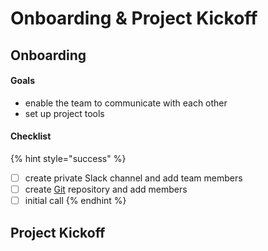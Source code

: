 # Onboarding & Project Kickoff

## Onboarding 

#### Goals

* enable the team to communicate with each other
* set up project tools 

#### Checklist

{% hint style="success" %}
* [ ] create private Slack channel and add team members
* [ ] create [Git](../../wiki/infrastructure/github-and-gitlab.md) repository and add members
* [ ] initial call 
{% endhint %}

## Project Kickoff



